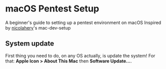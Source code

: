 # macOS Pentest Setup
 A beginner's guide to setting up a pentest environment on macOS
 Inspired by [nicolahery](https://twitter.com/nicolas_hery)'s mac-dev-setup

## System update
First thing you need to do, on any OS actually, is update the system! For that: **Apple Icon > About This Mac** then **Software Update...**.
